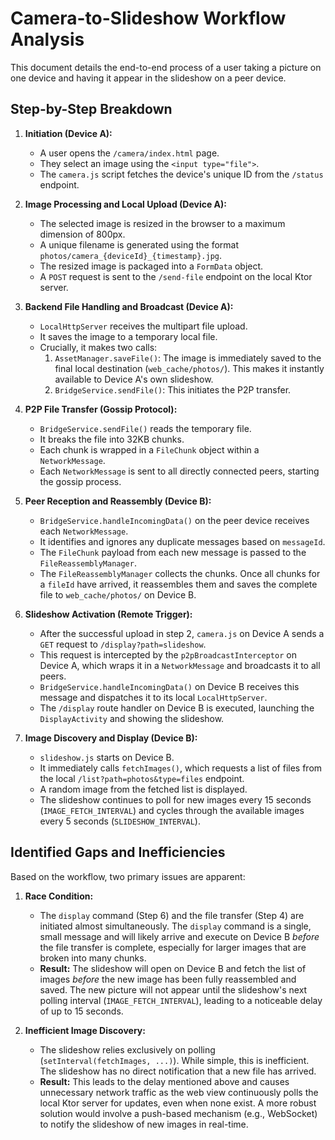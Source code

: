 # Camera-to-Slideshow Workflow Analysis

This document details the end-to-end process of a user taking a picture on one device and having it appear in the slideshow on a peer device.

## Step-by-Step Breakdown

1.  **Initiation (Device A):**
    *   A user opens the `/camera/index.html` page.
    *   They select an image using the `<input type="file">`.
    *   The `camera.js` script fetches the device's unique ID from the `/status` endpoint.

2.  **Image Processing and Local Upload (Device A):**
    *   The selected image is resized in the browser to a maximum dimension of 800px.
    *   A unique filename is generated using the format `photos/camera_{deviceId}_{timestamp}.jpg`.
    *   The resized image is packaged into a `FormData` object.
    *   A `POST` request is sent to the `/send-file` endpoint on the local Ktor server.

3.  **Backend File Handling and Broadcast (Device A):**
    *   `LocalHttpServer` receives the multipart file upload.
    *   It saves the image to a temporary local file.
    *   Crucially, it makes two calls:
        1.  `AssetManager.saveFile()`: The image is immediately saved to the final local destination (`web_cache/photos/`). This makes it instantly available to Device A's own slideshow.
        2.  `BridgeService.sendFile()`: This initiates the P2P transfer.

4.  **P2P File Transfer (Gossip Protocol):**
    *   `BridgeService.sendFile()` reads the temporary file.
    *   It breaks the file into 32KB chunks.
    *   Each chunk is wrapped in a `FileChunk` object within a `NetworkMessage`.
    *   Each `NetworkMessage` is sent to all directly connected peers, starting the gossip process.

5.  **Peer Reception and Reassembly (Device B):**
    *   `BridgeService.handleIncomingData()` on the peer device receives each `NetworkMessage`.
    *   It identifies and ignores any duplicate messages based on `messageId`.
    *   The `FileChunk` payload from each new message is passed to the `FileReassemblyManager`.
    *   The `FileReassemblyManager` collects the chunks. Once all chunks for a `fileId` have arrived, it reassembles them and saves the complete file to `web_cache/photos/` on Device B.

6.  **Slideshow Activation (Remote Trigger):**
    *   After the successful upload in step 2, `camera.js` on Device A sends a `GET` request to `/display?path=slideshow`.
    *   This request is intercepted by the `p2pBroadcastInterceptor` on Device A, which wraps it in a `NetworkMessage` and broadcasts it to all peers.
    *   `BridgeService.handleIncomingData()` on Device B receives this message and dispatches it to its local `LocalHttpServer`.
    *   The `/display` route handler on Device B is executed, launching the `DisplayActivity` and showing the slideshow.

7.  **Image Discovery and Display (Device B):**
    *   `slideshow.js` starts on Device B.
    *   It immediately calls `fetchImages()`, which requests a list of files from the local `/list?path=photos&type=files` endpoint.
    *   A random image from the fetched list is displayed.
    *   The slideshow continues to poll for new images every 15 seconds (`IMAGE_FETCH_INTERVAL`) and cycles through the available images every 5 seconds (`SLIDESHOW_INTERVAL`).

## Identified Gaps and Inefficiencies

Based on the workflow, two primary issues are apparent:

1.  **Race Condition:**
    *   The `display` command (Step 6) and the file transfer (Step 4) are initiated almost simultaneously. The `display` command is a single, small message and will likely arrive and execute on Device B *before* the file transfer is complete, especially for larger images that are broken into many chunks.
    *   **Result:** The slideshow will open on Device B and fetch the list of images *before* the new image has been fully reassembled and saved. The new picture will not appear until the slideshow's next polling interval (`IMAGE_FETCH_INTERVAL`), leading to a noticeable delay of up to 15 seconds.

2.  **Inefficient Image Discovery:**
    *   The slideshow relies exclusively on polling (`setInterval(fetchImages, ...)`). While simple, this is inefficient. The slideshow has no direct notification that a new file has arrived.
    *   **Result:** This leads to the delay mentioned above and causes unnecessary network traffic as the web view continuously polls the local Ktor server for updates, even when none exist. A more robust solution would involve a push-based mechanism (e.g., WebSocket) to notify the slideshow of new images in real-time.
